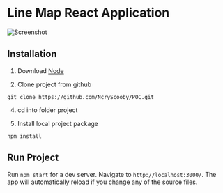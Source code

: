 # Line Map React Application

![Screenshot](POCimg.png)
  

## Installation

1. Download [Node](https://nodejs.org/pt-br/download/)

2. Clone project from github
````
git clone https://github.com/NcryScooby/POC.git
````
4. cd into folder project

6. Install local project package
````
npm install
````

## Run Project

Run `npm start` for a dev server. Navigate to `http://localhost:3000/`. The app will automatically reload if you change any of the source files.





